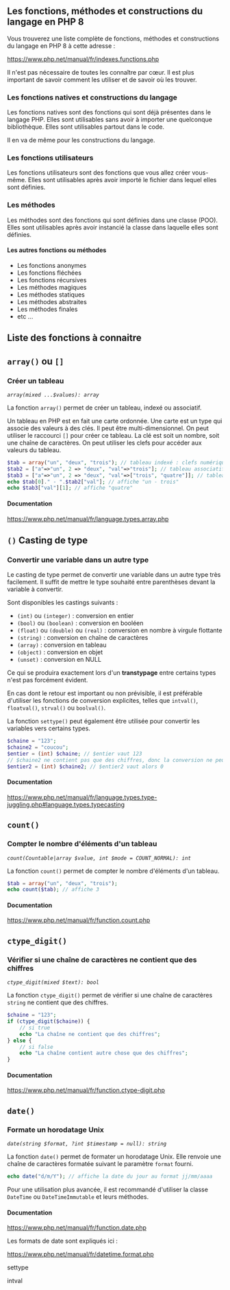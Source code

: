 ## Les fonctions, méthodes et constructions du langage en PHP 8


Vous trouverez une liste complète de fonctions, méthodes et constructions du langage en PHP 8 à cette adresse :

https://www.php.net/manual/fr/indexes.functions.php

Il n'est pas nécessaire de toutes les connaître par cœur. Il est plus important de savoir comment les utiliser et de savoir où les trouver.

### Les fonctions natives et constructions du langage

Les fonctions natives sont des fonctions qui sont déjà présentes dans le langage PHP. Elles sont utilisables sans avoir à importer une quelconque bibliothèque. Elles sont utilisables partout dans le code.

Il en va de même pour les constructions du langage.

### Les fonctions utilisateurs

Les fonctions utilisateurs sont des fonctions que vous allez créer vous-même. Elles sont utilisables après avoir importé le fichier dans lequel elles sont définies.

### Les méthodes

Les méthodes sont des fonctions qui sont définies dans une classe (POO). Elles sont utilisables après avoir instancié la classe dans laquelle elles sont définies.

#### Les autres fonctions ou méthodes

- Les fonctions anonymes
- Les fonctions fléchées
- Les fonctions récursives
- Les méthodes magiques
- Les méthodes statiques
- Les méthodes abstraites
- Les méthodes finales
- etc ...



## Liste des fonctions à connaitre

## `array()` ou `[]`
### Créer un tableau

*`array(mixed ...$values): array`*

La fonction `array()` permet de créer un tableau, indexé ou associatif.

Un tableau en PHP est en fait une carte ordonnée. Une carte est un type qui associe des valeurs à des clés.
Il peut être multi-dimensionnel. On peut utiliser le raccourci `[]` pour créer ce tableau. La clé est soit un nombre, soit une chaîne de caractères. On peut utiliser les clefs pour accéder aux valeurs du tableau.

```php
$tab = array("un", "deux", "trois"); // tableau indexé : clefs numériques (0, 1, 2)
$tab2 = ["a"=>"un", 2 => "deux", "val"=>"trois"]; // tableau associatif
$tab3 = ["a"=>"un", 2 => "deux", "val"=>["trois", "quatre"]]; // tableau multi-dimensionnel
echo $tab[0]." - ".$tab2["val"]; // affiche "un - trois"
echo $tab3["val"][1]; // affiche "quatre"
```

#### Documentation
https://www.php.net/manual/fr/language.types.array.php

## `()` Casting de type
### Convertir une variable dans un autre type

Le casting de type permet de convertir une variable dans un autre type très facilement. Il suffit de mettre le type souhaité entre parenthèses devant la variable à convertir.

Sont disponibles les castings suivants :

- `(int)` ou `(integer)` : conversion en entier
- `(bool)` ou `(boolean)` : conversion en booléen
- `(float)` ou `(double)` ou `(real)` : conversion en nombre à virgule flottante
- `(string)` : conversion en chaîne de caractères
- `(array)` : conversion en tableau
- `(object)` : conversion en objet
- `(unset)` : conversion en NULL

Ce qui se produira exactement lors d'un **transtypage** entre certains types n'est pas forcément évident. 

En cas dont le retour est important ou non prévisible, il est préférable d'utiliser les fonctions de conversion explicites, telles que `intval()`, `floatval()`, `strval()` ou `boolval()`. 

La fonction `settype()` peut également être utilisée pour convertir les variables vers certains types.

```php
$chaine = "123";
$chaine2 = "coucou";
$entier = (int) $chaine; // $entier vaut 123
// $chaine2 ne contient pas que des chiffres, donc la conversion ne peut pas se faire
$entier2 = (int) $chaine2; // $entier2 vaut alors 0

```

#### Documentation
https://www.php.net/manual/fr/language.types.type-juggling.php#language.types.typecasting


## `count()`
### Compter le nombre d'éléments d'un tableau

*`count(Countable|array $value, int $mode = COUNT_NORMAL): int`*

La fonction `count()` permet de compter le nombre d'éléments d'un tableau.

```php
$tab = array("un", "deux", "trois");
echo count($tab); // affiche 3
```

#### Documentation
https://www.php.net/manual/fr/function.count.php

## `ctype_digit()`
### Vérifier si une chaîne de caractères ne contient que des chiffres

*`ctype_digit(mixed $text): bool`*

La fonction `ctype_digit()` permet de vérifier si une chaîne de caractères `string` ne contient que des chiffres.

```php
$chaine = "123";
if (ctype_digit($chaine)) {
    // si true
    echo "La chaîne ne contient que des chiffres";
} else {
    // si false
    echo "La chaîne contient autre chose que des chiffres";
}
```

#### Documentation
https://www.php.net/manual/fr/function.ctype-digit.php


## `date()`
### Formate un horodatage Unix

*`date(string $format, ?int $timestamp = null): string`*

La fonction `date()` permet de formater un horodatage Unix. Elle renvoie une chaîne de caractères formatée suivant le paramètre `format` fourni.

```php
echo date("d/m/Y"); // affiche la date du jour au format jj/mm/aaaa
```

Pour une utilisation plus avancée, il est recommandé d'utiliser la classe `DateTime` ou `DateTimeImmutable` et leurs méthodes.

#### Documentation
https://www.php.net/manual/fr/function.date.php

Les formats de date sont expliqués ici :

https://www.php.net/manual/fr/datetime.format.php




settype 

intval



